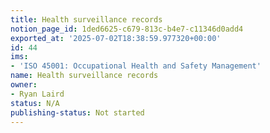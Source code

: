 ```yaml
---
title: Health surveillance records
notion_page_id: 1ded6625-c679-813c-b4e7-c11346d0add4
exported_at: '2025-07-02T18:38:59.977320+00:00'
id: 44
ims:
- 'ISO 45001: Occupational Health and Safety Management'
name: Health surveillance records
owner:
- Ryan Laird
status: N/A
publishing-status: Not started
---
```


